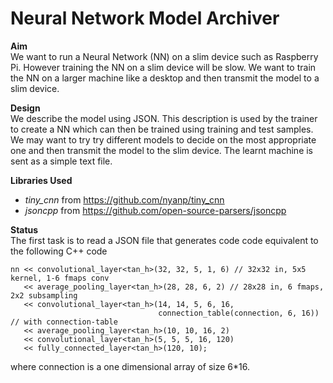 # Neural Network Model Archiver

**Aim**  
We want to run a Neural Network (NN) on a slim device such as Raspberry Pi. 
However training the NN on a slim device will be slow. We want to train the NN on a larger 
machine like a desktop and then transmit the model to a slim device.

**Design**  
We describe the model using JSON. This description is used by the 
trainer to create a NN which can then be trained using training and test samples.
We may want to try try different models to decide on the most appropriate one
and then transmit the model to the slim device. The learnt machine is sent as a
simple text file.

**Libraries Used**  
  * *tiny_cnn* from   https://github.com/nyanp/tiny_cnn
  * *jsoncpp* from  https://github.com/open-source-parsers/jsoncpp

**Status**  
The first task is to read a JSON file that generates code code equivalent to the
following C++ code 
  
    nn << convolutional_layer<tan_h>(32, 32, 5, 1, 6) // 32x32 in, 5x5 kernel, 1-6 fmaps conv
       << average_pooling_layer<tan_h>(28, 28, 6, 2) // 28x28 in, 6 fmaps, 2x2 subsampling
       << convolutional_layer<tan_h>(14, 14, 5, 6, 16,
                                     connection_table(connection, 6, 16)) // with connection-table
       << average_pooling_layer<tan_h>(10, 10, 16, 2)
       << convolutional_layer<tan_h>(5, 5, 5, 16, 120)
       << fully_connected_layer<tan_h>(120, 10);
       
 where connection is a one dimensional array of size 6*16.
 
 

